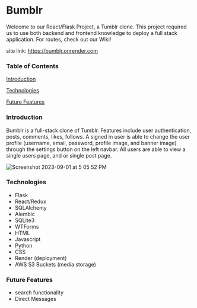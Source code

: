 # Bumblr
Welcome to our React/Flask Project, a Tumblr clone. This project required us to use both backend and frontend knowledge to deploy a full stack application. For routes, check out our Wiki!

site link: https://bumblr.onrender.com

### Table of Contents
[Introduction](#intro)

[Technologies](#technologies)

[Future Features](#comingsoon)


### <a name="intro"></a> Introduction
Bumblr is a full-stack clone of Tumblr. Features include user authentication, posts, comments, likes, follows. A signed in user is able to change the user profile (username, email, password, profile image, and banner image) through the settings button on the left navbar. All users are able to view a single users page, and or single post page.

![Screenshot 2023-09-01 at 5 05 52 PM](https://github.com/thomasyuan478/Bumblr/assets/127797007/26ef2c89-9bb6-4991-902c-2ea2044aa7ea)


### <a name="technologies"></a> Technologies
* Flask
* React/Redux
* SQLAlchemy
* Alembic
* SQLite3
* WTForms
* HTML
* Javascript
* Python
* CSS
* Render (deployment)
* AWS S3 Buckets (media storage)

### <a name="comingsoon"></a> Future Features
* search functionality
* Direct Messages
